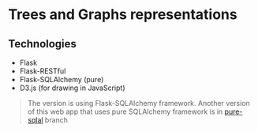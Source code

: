 # Trees and Graphs representations

## Technologies

- Flask
- Flask-RESTful
- Flask-SQLAlchemy (pure)
- D3.js (for drawing in JavaScript)

 > The version is using Flask-SQLAlchemy framework. Another version of this web app that uses pure SQLAlchemy framework is in [pure-sqlal](https://github.com/BobbyGoop/D3-Trees/tree/pure-sqlal) branch
 
